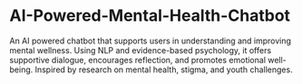 # AI-Powered-Mental-Health-Chatbot
An AI powered chatbot that supports users in understanding and improving mental wellness. Using NLP and evidence-based psychology, it offers supportive dialogue, encourages reflection, and promotes emotional well-being. Inspired by research on mental health, stigma, and youth challenges.
